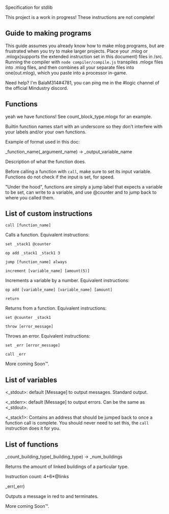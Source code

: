 Specification for stdlib

This project is a work in progress! These instructions are not complete!

## Guide to making programs
This guide assumes you already know how to make mlog programs, but are frustrated when you try to make larger projects.
Place your .mlog or .mlogx(supports the extended instruction set in this document) files in /src.
Running the compiler with `node compiler/compile.js` transpiles .mlogx files into .mlog files, and then combines all your separate files into one(out.mlog), which you paste into a processor in-game.

Need help? I'm BalaM314#4781, you can ping me in the #logic channel of the official Mindustry discord.

## Functions
yeah we have functions! See count_block_type.mlogx for an example.

Builtin function names start with an underscore so they don't interfere with your labels and/or your own functions.

Example of format used in this doc:

_function_name(_argument_name) -> _output_variable_name

Description of what the function does.

Before calling a function with `call`, make sure to set its input variable.
Functions do not check if the input is set, for speed.

"Under the hood", functions are simply a jump label that expects a variable to be set, can write to a variable, and use @counter and <stack1> to jump back to where you called them.

## List of custom instructions

`call [function_name]`

Calls a function. Equivalent instructions:

`set _stack1 @counter`

`op add _stack1 _stack1 3`

`jump [function_name] always`



`increment [variable_name] [amount(5)]`

Increments a variable by a number. Equivalent instructions:

`op add [variable_name] [variable_name] [amount]`



`return`

Returns from a function. Equivalent instructions:

`set @counter _stack1`



`throw [error_message]`

Throws an error. Equivalent instructions:

`set _err [error_message]`

`call _err`



More coming Soon™.

## List of variables
<_stdout>: default [Message] to output messages. Standard output.

<_stderr>: default [Message] to output errors. Can be the same as <_stdout>.

<_stack1>: Contains an address that should be jumped back to once a function call is complete. You should never need to set this, the `call` instruction does it for you.

## List of functions

_count_building_type(_building_type) -> _num_buildings

Returns the amount of linked buildings of a particular type.

Instruction count: 4+6*@links



_err(_err)

Outputs a message in red to <stderr> and terminates.

More coming Soon™.
